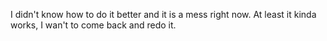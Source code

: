 I didn't know how to do it better and it is a mess right now. At least it kinda works, I wan't to come back and redo it.